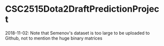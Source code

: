 # CSC2515Dota2DraftPredictionProject
2018-11-02: Note that Semenov's dataset is too large to be uploaded to Github, not to mention the huge binary matrices
